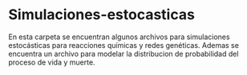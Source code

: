 # Simulaciones-estocasticas
En esta carpeta se encuentran algunos archivos para simulaciones estocásticas para reacciones químicas y redes genéticas.
Ademas se encuentra un archivo para modelar la distribucion de probabilidad del proceso de vida y muerte.

